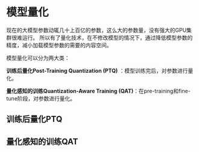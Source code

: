 # 模型量化

现在的大模型参数动辄几十上百亿的参数，这么大的参数量，没有强大的GPU集群很难运行。 所以有了量化技术，在不修改模型的情况下，通过降低模型参数的精度，减小加载模型参数的需要的内容空间。

模型量化可以分为两大类：

**训练后量化Post-Training Quantization (PTQ)** ：模型训练完后，对参数进行量化。

**量化感知的训练Quantization-Aware Training (QAT)**：在pre-training和fine-tune阶段，对参数进行量化。

## 训练后量化PTQ



## 量化感知的训练QAT

